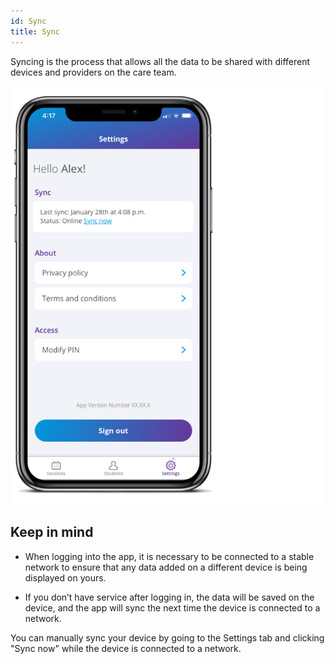 ```yaml
---
id: Sync
title: Sync
---
```

Syncing is the process that allows all the data to be shared with different devices and providers on the care team. 

<img src="../../src/img/Sync.png" width="650" />

## Keep in mind 

- When logging into the app, it is necessary to be connected to a stable network to ensure that any data added on a different device is being displayed on yours. 

- If you don’t have service after logging in, the data will be saved on the device, and the app will sync the next time the device is connected to a network. 

You can manually sync your device by going to the Settings tab and clicking "Sync now" while the device is connected to a network. 